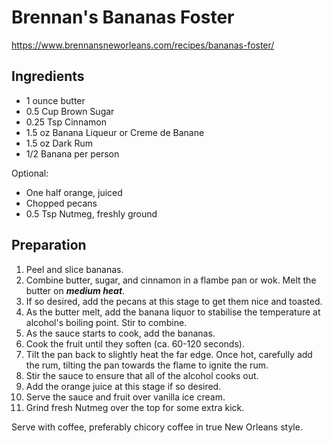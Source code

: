 # Brennan's Bananas Foster

https://www.brennansneworleans.com/recipes/bananas-foster/

## Ingredients 

- 1 ounce butter
- 0.5 Cup Brown Sugar
- 0.25 Tsp Cinnamon
- 1.5 oz Banana Liqueur or Creme de Banane
- 1.5 oz Dark Rum
- 1/2 Banana per person

Optional:

- One half orange, juiced
- Chopped pecans
- 0.5 Tsp Nutmeg, freshly ground

## Preparation

1. Peel and slice bananas.
2. Combine butter, sugar, and cinnamon in a flambe pan or wok. Melt the butter on ***medium heat***.
  3. If so desired, add the pecans at this stage to get them nice and toasted. 
4. As the butter melt, add the banana liquor to stabilise the temperature at alcohol's boiling point. Stir to combine.
5. As the sauce starts to cook, add the bananas.
6. Cook the fruit until they soften (ca. 60-120 seconds).
7. Tilt the pan back to slightly heat the far edge. Once hot, carefully add the rum, tilting the pan towards the flame to ignite the rum.
8. Stir the sauce to ensure that all of the alcohol cooks out.
  9. Add the orange juice at this stage if so desired. 
10. Serve the sauce and fruit over vanilla ice cream.
  10. Grind fresh Nutmeg over the top for some extra kick.

Serve with coffee, preferably chicory coffee in true New Orleans style.
